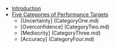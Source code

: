 * [Introduction](README.md)
* [Five Categories of Performance Targets](FiveCategories.md)
  * [Uncertainty] (CategoryOne.md)
  * [Overconfidence] (CategoryTwo.md)
  * [Mediocrity] (CategoryThree.md)
  * [Accuracy] (CategoryFour.md)
